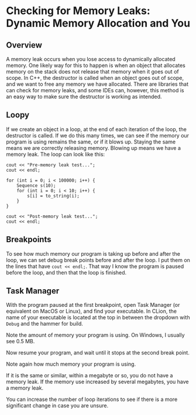 # Checking for Memory Leaks: Dynamic Memory Allocation and You

## Overview

A memory leak occurs when you lose access to dynamically allocated memory. One likely way for this to happen is when an object that allocates memory on the stack does not release that memory when it goes out of scope. In C++, the destructor is called when an object goes out of scope, and we want to free any memory we have allocated. There are libraries that can check for memory leaks, and some IDEs can, however, this method is an easy way to make sure the destructor is working as intended.

## Loopy

If we create an object in a loop, at the end of each iteration of the loop, the destructor is called. If we do this many times, we can see if the memory our program is using remains the same, or if it blows up. Staying the same means we are correctly releasing memory. Blowing up means we have a memory leak. The loop can look like this:

```
cout << "Pre-memory leak test...";
cout << endl;

for (int i = 0; i < 100000; i++) {
    Sequence s(10);
	for (int i = 0; i < 10; i++) {
		s[i] = to_string(i);
	}
}

cout << "Post-memory leak test...";
cout << endl;
```

## Breakpoints

To see how much memory our program is taking up before and after the loop, we can set debug break points before and after the loop. I put them on the lines that have `cout << endl;`. That way I know the program is paused before the loop, and then that the loop is finished.

## Task Manager

With the program paused at the first breakpoint, open Task Manager (or equivalent on MacOS or Linux), and find your executable. In CLion, the name of your executable is located at the top in between the dropdown with `Debug` and the hammer for build. 

Note the amount of memory your program is using. On Windows, I usually see 0.5 MB. 

Now resume your program, and wait until it stops at the second break point. 

Note again how much memory your program is using. 

If it is the same or similar, within a megabyte or so, you do not have a memory leak. If the memory use increased by several megabytes, you have a memory leak. 

You can increase the number of loop iterations to see if there is a more significant change in case you are unsure.  
